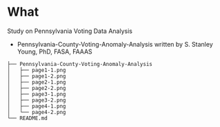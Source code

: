 What
====

Study on Pennsylvania Voting Data Analysis

- Pennsylvania-County-Voting-Anomaly-Analysis written by S. Stanley Young, PhD, FASA, FAAAS

```
├── Pennsylvania-County-Voting-Anomaly-Analysis
│   ├── page1-1.png
│   ├── page1-2.png
│   ├── page2-1.png
│   ├── page2-2.png
│   ├── page3-1.png
│   ├── page3-2.png
│   ├── page4-1.png
│   └── page4-2.png
└── README.md
```
